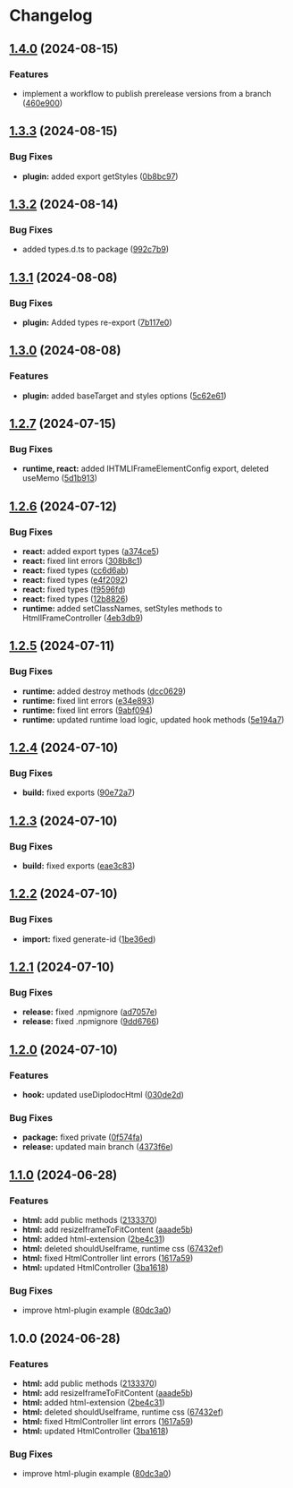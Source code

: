 # Changelog

## [1.4.0](https://github.com/diplodoc-platform/html-extension/compare/v1.3.3...v1.4.0) (2024-08-15)


### Features

* implement a workflow to publish prerelease versions from a branch ([460e900](https://github.com/diplodoc-platform/html-extension/commit/460e90032a9e70768846969ea1196025273e1610))

## [1.3.3](https://github.com/diplodoc-platform/html-extension/compare/v1.3.2...v1.3.3) (2024-08-15)


### Bug Fixes

* **plugin:** added export getStyles ([0b8bc97](https://github.com/diplodoc-platform/html-extension/commit/0b8bc97a7951f37f21c11ff61f6ef70d23da17f1))

## [1.3.2](https://github.com/diplodoc-platform/html-extension/compare/v1.3.1...v1.3.2) (2024-08-14)


### Bug Fixes

* added types.d.ts to package ([992c7b9](https://github.com/diplodoc-platform/html-extension/commit/992c7b90918ed5ed1c29192a4b2aec169319d8fc))

## [1.3.1](https://github.com/diplodoc-platform/html-extension/compare/v1.3.0...v1.3.1) (2024-08-08)


### Bug Fixes

* **plugin:** Added types re-export ([7b117e0](https://github.com/diplodoc-platform/html-extension/commit/7b117e09b889814a82f1e383bb1584adc61a9d30))

## [1.3.0](https://github.com/diplodoc-platform/html-extension/compare/v1.2.7...v1.3.0) (2024-08-08)


### Features

* **plugin:** added baseTarget and styles options ([5c62e61](https://github.com/diplodoc-platform/html-extension/commit/5c62e61732374719894506f3d4b8d072f0361716))

## [1.2.7](https://github.com/diplodoc-platform/html-extension/compare/v1.2.6...v1.2.7) (2024-07-15)


### Bug Fixes

* **runtime, react:** added IHTMLIFrameElementConfig export, deleted useMemo ([5d1b913](https://github.com/diplodoc-platform/html-extension/commit/5d1b9132157696d1c7e9ef27e8d04b934d9312d1))

## [1.2.6](https://github.com/diplodoc-platform/html-extension/compare/v1.2.5...v1.2.6) (2024-07-12)


### Bug Fixes

* **react:** added export types ([a374ce5](https://github.com/diplodoc-platform/html-extension/commit/a374ce57c695991aaec0f6a932e7ad1f426e9edc))
* **react:** fixed lint errors ([308b8c1](https://github.com/diplodoc-platform/html-extension/commit/308b8c13943575d78de866bbe44aa12706d9dee7))
* **react:** fixed types ([cc6d6ab](https://github.com/diplodoc-platform/html-extension/commit/cc6d6abdb2ff063675dc70fb2836e6e13380bbaa))
* **react:** fixed types ([e4f2092](https://github.com/diplodoc-platform/html-extension/commit/e4f2092eb740b28c761c2519393f6af48ba5e30c))
* **react:** fixed types ([f9596fd](https://github.com/diplodoc-platform/html-extension/commit/f9596fd735f564fa63572e46a25b824b82331d7b))
* **react:** fixed types ([12b8826](https://github.com/diplodoc-platform/html-extension/commit/12b88268d1484ded0b1e4ee8969b1245f76d454c))
* **runtime:** added setClassNames, setStyles methods to HtmlIFrameController ([4eb3db9](https://github.com/diplodoc-platform/html-extension/commit/4eb3db99b5ae58fc48518187335bb0a0b676b342))

## [1.2.5](https://github.com/diplodoc-platform/html-extension/compare/v1.2.4...v1.2.5) (2024-07-11)


### Bug Fixes

* **runtime:** added destroy methods ([dcc0629](https://github.com/diplodoc-platform/html-extension/commit/dcc06293ca57de06bdb11153d13c176b341baa16))
* **runtime:** fixed lint errors ([e34e893](https://github.com/diplodoc-platform/html-extension/commit/e34e8937906eb0dad73e1a0d0aeb39b7668839a2))
* **runtime:** fixed lint errors ([9abf094](https://github.com/diplodoc-platform/html-extension/commit/9abf094361ba9757f14efa006e0f0b4c9f48424e))
* **runtime:** updated runtime load logic, updated hook methods ([5e194a7](https://github.com/diplodoc-platform/html-extension/commit/5e194a7596cd6b7475fceff48ca5563f6c137149))

## [1.2.4](https://github.com/diplodoc-platform/html-extension/compare/v1.2.3...v1.2.4) (2024-07-10)


### Bug Fixes

* **build:** fixed exports ([90e72a7](https://github.com/diplodoc-platform/html-extension/commit/90e72a7318c1c79dd7f7eacd4398a9a61082c4fe))

## [1.2.3](https://github.com/diplodoc-platform/html-extension/compare/v1.2.2...v1.2.3) (2024-07-10)


### Bug Fixes

* **build:** fixed exports ([eae3c83](https://github.com/diplodoc-platform/html-extension/commit/eae3c8319d26ec24ef9dbd87912dbeea5ee0cf2f))

## [1.2.2](https://github.com/diplodoc-platform/html-extension/compare/v1.2.1...v1.2.2) (2024-07-10)


### Bug Fixes

* **import:** fixed generate-id ([1be36ed](https://github.com/diplodoc-platform/html-extension/commit/1be36edf5562d293bff226f91218bd44bdfd1276))

## [1.2.1](https://github.com/diplodoc-platform/html-extension/compare/v1.2.0...v1.2.1) (2024-07-10)


### Bug Fixes

* **release:** fixed .npmignore ([ad7057e](https://github.com/diplodoc-platform/html-extension/commit/ad7057e635026d9619ff9182b6d6e9ce136d53cf))
* **release:** fixed .npmignore ([9dd6766](https://github.com/diplodoc-platform/html-extension/commit/9dd676633a80f0aec97ee02157271e09dd366542))

## [1.2.0](https://github.com/diplodoc-platform/html-extension/compare/v1.1.0...v1.2.0) (2024-07-10)


### Features

* **hook:** updated useDiplodocHtml ([030de2d](https://github.com/diplodoc-platform/html-extension/commit/030de2dcb8fe0aa2f054f0160f07d05a22ae86c8))


### Bug Fixes

* **package:** fixed private ([0f574fa](https://github.com/diplodoc-platform/html-extension/commit/0f574faeb340491703ad3a33103850051983a1e8))
* **release:** updated main branch ([4373f6e](https://github.com/diplodoc-platform/html-extension/commit/4373f6e875e369859898b211799dd165f94281ef))

## [1.1.0](https://github.com/diplodoc-platform/html-extension/compare/v1.0.0...v1.1.0) (2024-06-28)


### Features

* **html:** add public methods ([2133370](https://github.com/diplodoc-platform/html-extension/commit/2133370abf5576625a2bef3904b472c7b9ae86ec))
* **html:** add resizeIframeToFitContent ([aaade5b](https://github.com/diplodoc-platform/html-extension/commit/aaade5b9f4b59e7fd81b6b761e764433b396428f))
* **html:** added html-extension ([2be4c31](https://github.com/diplodoc-platform/html-extension/commit/2be4c3182901ccb36e87fc2f9225b4bb2a38b7e7))
* **html:** deleted shouldUseIframe, runtime css ([67432ef](https://github.com/diplodoc-platform/html-extension/commit/67432ef4b3cf439320689863c3d540f2daf5651d))
* **html:** fixed HtmlController lint errors ([1617a59](https://github.com/diplodoc-platform/html-extension/commit/1617a59626e463a09a1ac9fa3bc3953ed7999665))
* **html:** updated HtmlController ([3ba1618](https://github.com/diplodoc-platform/html-extension/commit/3ba16188bf3fcb1752a3980eb2a81ac7f62d8086))


### Bug Fixes

* improve html-plugin example ([80dc3a0](https://github.com/diplodoc-platform/html-extension/commit/80dc3a0bb36b5356f8ba7a5f577c74718865de5d))

## 1.0.0 (2024-06-28)


### Features

* **html:** add public methods ([2133370](https://github.com/diplodoc-platform/html-extension/commit/2133370abf5576625a2bef3904b472c7b9ae86ec))
* **html:** add resizeIframeToFitContent ([aaade5b](https://github.com/diplodoc-platform/html-extension/commit/aaade5b9f4b59e7fd81b6b761e764433b396428f))
* **html:** added html-extension ([2be4c31](https://github.com/diplodoc-platform/html-extension/commit/2be4c3182901ccb36e87fc2f9225b4bb2a38b7e7))
* **html:** deleted shouldUseIframe, runtime css ([67432ef](https://github.com/diplodoc-platform/html-extension/commit/67432ef4b3cf439320689863c3d540f2daf5651d))
* **html:** fixed HtmlController lint errors ([1617a59](https://github.com/diplodoc-platform/html-extension/commit/1617a59626e463a09a1ac9fa3bc3953ed7999665))
* **html:** updated HtmlController ([3ba1618](https://github.com/diplodoc-platform/html-extension/commit/3ba16188bf3fcb1752a3980eb2a81ac7f62d8086))


### Bug Fixes

* improve html-plugin example ([80dc3a0](https://github.com/diplodoc-platform/html-extension/commit/80dc3a0bb36b5356f8ba7a5f577c74718865de5d))
